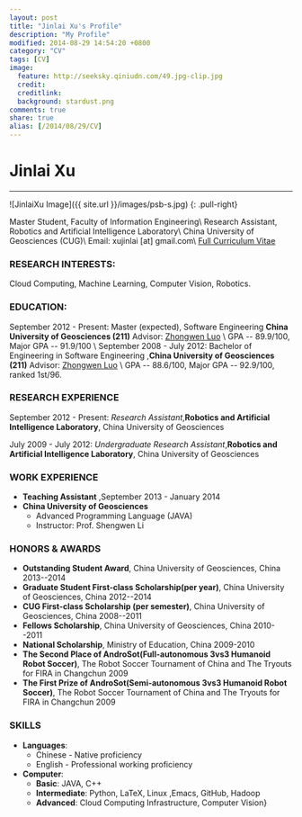 ```yaml
---
layout: post
title: "Jinlai Xu's Profile"
description: "My Profile"
modified: 2014-08-29 14:54:20 +0800
category: "CV"
tags: [CV]
image:
  feature: http://seeksky.qiniudn.com/49.jpg-clip.jpg
  credit:
  creditlink:
  background: stardust.png
comments: true
share: true
alias: [/2014/08/29/CV]
---
```


# Jinlai Xu
------
![JinlaiXu Image]({{ site.url }}/images/psb-s.jpg)
{: .pull-right}

Master Student, Faculty of Information Engineering\\
Research Assistant, Robotics and Artificial Intelligence Laboratory\\
China University of Geosciences (CUG)\\
Email: xujinlai [at] gmail.com\\
<a href="{{ site.url }}/files/cv_XuJinlai.pdf" class="btn btn-info">Full Curriculum Vitae</a>

### **RESEARCH INTERESTS:**
 Cloud Computing, Machine Learning, Computer Vision, Robotics.


### **EDUCATION:**
September 2012 - Present: Master (expected), Software Engineering  **China University of Geosciences  (211)**      Advisor:  [Zhongwen Luo](http://xgxy.cug.edu.cn/rjgcx/lzw/)
\\
GPA -- 89.9/100, Major GPA -- 91.9/100 \\
September 2008 - July 2012: Bachelor of Engineering in Software Engineering ,**China University of Geosciences  (211)** Advisor:  [Zhongwen Luo](http://xgxy.cug.edu.cn/rjgcx/lzw/)
\\
GPA -- 88.6/100, Major GPA -- 92.9/100, ranked 1st/96.

<!--more-->


### **RESEARCH EXPERIENCE**
September 2012 - Present: *Research Assistant*,**Robotics and Artificial Intelligence Laboratory**, China University of Geosciences


July 2009 - July 2012: *Undergraduate Research Assistant*,**Robotics and Artificial Intelligence Laboratory**, China University of Geosciences


### WORK EXPERIENCE
 + **Teaching Assistant** ,September 2013 - January 2014
 + **China University of Geosciences**
   + Advanced Programming Language (JAVA)
   + Instructor: Prof. Shengwen Li


### HONORS & AWARDS
 + **Outstanding Student Award**, China University of Geosciences, China       2013--2014
 + **Graduate Student First-class Scholarship(per year)**, China University of Geosciences, China                2012--2014
 + **CUG First-class Scholarship (per semester)**, China University of Geosciences, China       2008--2011
 + **Fellows Scholarship**, China University of Geosciences, China       2010--2011
 + **National Scholarship**, Ministry of Education, China                2009-2010
 + **The Second Place of AndroSot(Full-autonomous 3vs3 Humanoid Robot Soccer)**, The Robot Soccer Tournament of China and The Tryouts for FIRA in Changchun                                    2009
 + **The First Prize of AndroSot(Semi-autonomous 3vs3 Humanoid Robot Soccer)**, The Robot Soccer Tournament of China and The Tryouts for FIRA in Changchun                                      2009

### SKILLS
 + **Languages**:
   + Chinese - Native proficiency
   + English - Professional working proficiency
 + **Computer**:
   + **Basic**: JAVA, C++
   + **Intermediate**: Python, LaTeX, Linux ,Emacs, GitHub, Hadoop
   + **Advanced**: Cloud Computing Infrastructure, Computer Vision}
